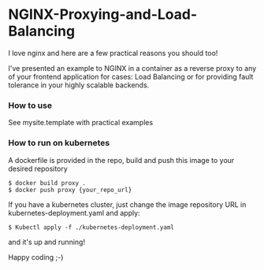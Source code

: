 # NGINX-Proxying-and-Load-Balancing

I love nginx and here are a few practical reasons you should too!

I've presented an example to NGINX in a container as a reverse proxy to any of your frontend application for cases: Load Balancing or for providing fault tolerance in your highly scalable backends.

### How to use

See mysite.template with practical examples

### How to run on kubernetes

A dockerfile is provided in the repo, build and push this image to your desired repository

```
$ docker build proxy . 
$ docker push proxy {your_repo_url}
```

If you have a kubernetes cluster, just change the image repository URL in kubernetes-deployment.yaml and apply:
```
$ Kubectl apply -f ./kubernetes-deployment.yaml
```
and it's up and running!

Happy coding ;-)
